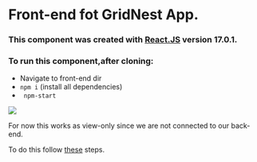 # Front-end fot GridNest App.



### This component was created with [React.JS](https://reactjs.org/) version 17.0.1.

### To run this component,after cloning:

* Navigate to front-end dir
* ``` npm i ``` (install all dependencies)
* ``` npm-start```




![](https://i.postimg.cc/6q13zmTx/Screenshot-1.png)





For now this works as view-only since we are not connected to our back-end.
 
To do this follow [these](https://github.com/ntua/TL20-55/blob/main/Back-End/README) steps.








